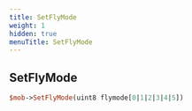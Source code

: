 ```yaml
---
title: SetFlyMode
weight: 1
hidden: true
menuTitle: SetFlyMode
---
```

## SetFlyMode
```perl
$mob->SetFlyMode(uint8 flymode[0|1|2|3|4|5])
```
